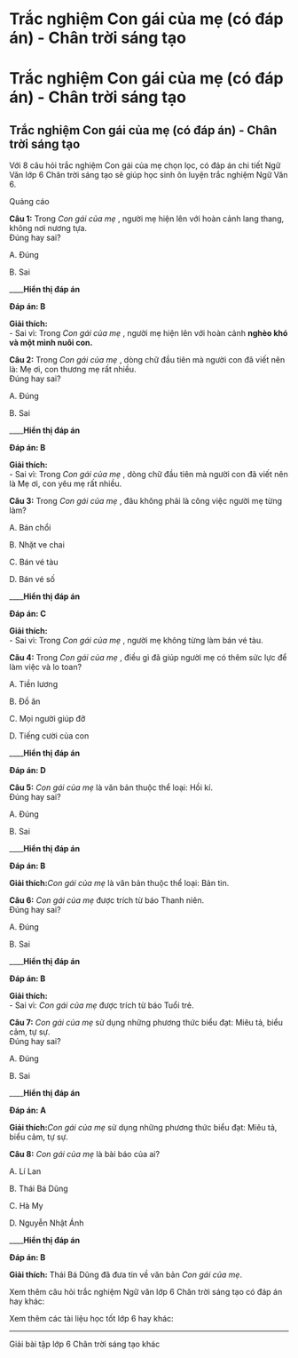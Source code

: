 # Trắc nghiệm Con gái của mẹ (có đáp án) - Chân trời sáng tạo

# Trắc nghiệm Con gái của mẹ (có đáp án) - Chân trời sáng tạo

## Trắc nghiệm Con gái của mẹ (có đáp án) - Chân trời sáng tạo

Với 8 câu hỏi trắc nghiệm Con gái của mẹ chọn lọc, có đáp án chi tiết Ngữ Văn lớp 6 Chân trời sáng tạo sẽ giúp học sinh ôn luyện trắc nghiệm Ngữ Văn 6.

Quảng cáo

**Câu 1:** Trong _Con gái của mẹ_ , người mẹ hiện lên với hoàn cảnh lang thang, không nơi nương tựa.  
Đúng hay sai? 

A. Đúng

B. Sai

____**Hiển thị đáp án**

**Đáp án: B**

**Giải thích:**  
\- Sai vì: Trong _Con gái của mẹ_ , người mẹ hiện lên với hoàn cảnh **nghèo khó và một mình nuôi con.**

**Câu 2:** Trong _Con gái của mẹ_ , dòng chữ đầu tiên mà người con đã viết nên là: Mẹ ơi, con thương mẹ rất nhiều.  
Đúng hay sai? 

A. Đúng

B. Sai

____**Hiển thị đáp án**

**Đáp án: B**

**Giải thích:**  
\- Sai vì: Trong _Con gái của mẹ_ , dòng chữ đầu tiên mà người con đã viết nên là Mẹ ơi, con yêu mẹ rất nhiều. 

**Câu 3:** Trong _Con gái của mẹ_ , đâu không phải là công việc người mẹ từng làm?

A. Bán chổi

B. Nhặt ve chai

C. Bán vé tàu

D. Bán vé số

____**Hiển thị đáp án**

**Đáp án: C**

**Giải thích:**  
\- Sai vì: Trong _Con gái của mẹ_ , người mẹ không từng làm bán vé tàu. 

**Câu 4:** Trong _Con gái của mẹ_ , điều gì đã giúp người mẹ có thêm sức lực để làm việc và lo toan?

A. Tiền lương

B. Đồ ăn

C. Mọi người giúp đỡ

D. Tiếng cười của con

____**Hiển thị đáp án**

**Đáp án: D**

**Câu 5:** _Con gái của mẹ_ là văn bản thuộc thể loại: Hồi kí.   
Đúng hay sai? 

A. Đúng

B. Sai

____**Hiển thị đáp án**

**Đáp án: B**

**Giải thích:**_Con gái của mẹ_ là văn bản thuộc thể loại: Bản tin. 

**Câu 6:** _Con gái của mẹ_ được trích từ báo Thanh niên.  
Đúng hay sai? 

A. Đúng

B. Sai

____**Hiển thị đáp án**

**Đáp án: B**

**Giải thích:**  
\- Sai vì: _Con gái của mẹ_ được trích từ báo Tuổi trẻ. 

**Câu 7:** _Con gái của mẹ_ sử dụng những phương thức biểu đạt: Miêu tả, biểu cảm, tự sự.  
Đúng hay sai? 

A. Đúng

B. Sai

____**Hiển thị đáp án**

**Đáp án: A**

**Giải thích:**_Con gái của mẹ_ sử dụng những phương thức biểu đạt: Miêu tả, biểu cảm, tự sự. 

**Câu 8:** _Con gái của mẹ_ là bài báo của ai?

A. Lí Lan

B. Thái Bá Dũng

C. Hà My

D. Nguyễn Nhật Ánh

____**Hiển thị đáp án**

**Đáp án: B**

**Giải thích:** Thái Bá Dũng đã đưa tin về văn bản _Con gái của mẹ_. 

Xem thêm câu hỏi trắc nghiệm Ngữ văn lớp 6 Chân trời sáng tạo có đáp án hay khác:

Xem thêm các tài liệu học tốt lớp 6 hay khác:

* * *

Giải bài tập lớp 6 Chân trời sáng tạo khác

